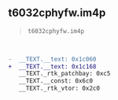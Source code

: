 ## t6032cphyfw.im4p

> `t6032cphyfw.im4p`

```diff

 
-  __TEXT.__text: 0x1c060
+  __TEXT.__text: 0x1c168
   __TEXT._rtk_patchbay: 0xc5
   __TEXT.__const: 0x6c0
   __TEXT._rtk_vtor: 0x2c0

```
